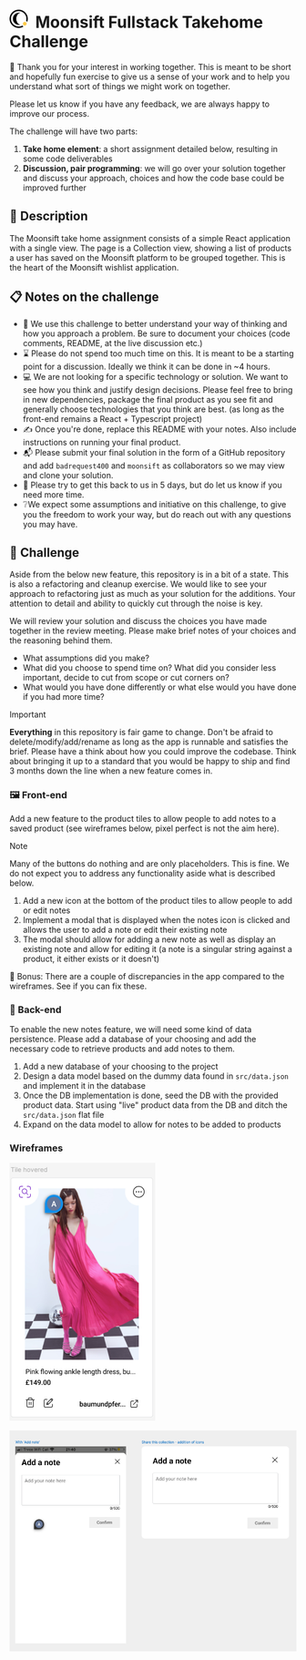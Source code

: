 # <img src="./public/logo.svg" width="32" height="32" /> &nbsp;Moonsift Fullstack Takehome Challenge

👋 Thank you for your interest in working together. This is meant to be short and hopefully fun exercise to give us a sense of your work and to help you understand what sort of things we might work on together.

Please let us know if you have any feedback, we are always happy to improve our process.

The challenge will have two parts:

1. **Take home element**: a short assignment detailed below, resulting in some code deliverables
2. **Discussion, pair programming**: we will go over your solution together and discuss your approach, choices and how the code base could be improved further

## 📖 Description

The Moonsift take home assignment consists of a simple React application with a single view. The page is a Collection view, showing a list of products a user has saved on the Moonsift platform to be grouped together. This is the heart of the Moonsift wishlist application.

## 📋 Notes on the challenge

- 🤔 We use this challenge to better understand your way of thinking and how you approach a problem. Be sure to document your choices (code comments, README, at the live discussion etc.)
- ⌛ Please do not spend too much time on this. It is meant to be a starting point for a discussion. Ideally we think it can be done in ~4 hours.
- 💻 We are not looking for a specific technology or solution. We want to see how you think and justify design decisions. Please feel free to bring in new dependencies, package the final product as you see fit and generally choose technologies that you think are best. (as long as the front-end remains a React + Typescript project)
- ✍️ Once you're done, replace this README with your notes. Also include instructions on running your final product.
- 📬 Please submit your final solution in the form of a GitHub repository and add `badrequest400` and `moonsift` as collaborators so we may view and clone your solution.
- 📅 Please try to get this back to us in 5 days, but do let us know if you need more time.
- ❔We expect some assumptions and initiative on this challenge, to give you the freedom to work your way, but do reach out with any questions you may have.

## 🚀 Challenge

Aside from the below new feature, this repository is in a bit of a state. This is also a refactoring and cleanup exercise. We would like to see your approach to refactoring just as much as your solution for the additions. Your attention to detail and ability to quickly cut through the noise is key.

We will review your solution and discuss the choices you have made together in the review meeting. Please make brief notes of your choices and the reasoning behind them.
- What assumptions did you make?
- What did you choose to spend time on? What did you consider less important, decide to cut from scope or cut corners on?
- What would you have done differently or what else would you have done if you had more time?

> [!IMPORTANT]
> **Everything** in this repository is fair game to change. Don't be afraid to delete/modify/add/rename as long as the app is runnable and satisfies the brief. Please have a think about how you could improve the codebase. Think about bringing it up to a standard that you would be happy to ship and find 3 months down the line when a new feature comes in.

### 🖼️ Front-end

Add a new feature to the product tiles to allow people to add notes to a saved product (see wireframes below, pixel perfect is not the aim here).

> [!NOTE]
> Many of the buttons do nothing and are only placeholders. This is fine. We do not expect you to address any functionality aside what is described below.

1. Add a new icon at the bottom of the product tiles to allow people to add or edit notes
2. Implement a modal that is displayed when the notes icon is clicked and allows the user to add a note or edit their existing note
3. The modal should allow for adding a new note as well as display an existing note and allow for editing it (a note is a singular string against a product, it either exists or it doesn't)

🌟 Bonus: There are a couple of discrepancies in the app compared to the wireframes. See if you can fix these.

### 💾 Back-end

To enable the new notes feature, we will need some kind of data persistence. Please add a database of your choosing and add the necessary code to retrieve products and add notes to them.

1. Add a new database of your choosing to the project
2. Design a data model based on the dummy data found in `src/data.json` and implement it in the database
3. Once the DB implementation is done, seed the DB with the provided product data. Start using "live" product data from the DB and ditch the `src/data.json` flat file
4. Expand on the data model to allow for notes to be added to products

### Wireframes

![image](./public/product_tile.png)

![image](./public/modal.png)
